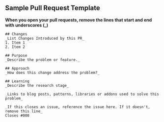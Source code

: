 ## Sample Pull Request Template

**When you open your pull requests, remove the lines that start and end with underscores (_)**

```
## Changes
_List Changes Introduced by this PR_
1. Item 1
2. Item 2

## Purpose
_Describe the problem or feature._

## Approach
_How does this change address the problem?_

## Learning
_Describe the research stage_

_Links to blog posts, patterns, libraries or addons used to solve this problem_

_If this closes an issue, reference the issue here. If it doesn't, remove this line_
Closes #000
```
